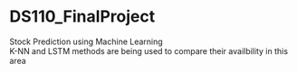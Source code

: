 # DS110_FinalProject
Stock Prediction using Machine Learning  
K-NN and LSTM methods are being used to compare their availbility in this area
